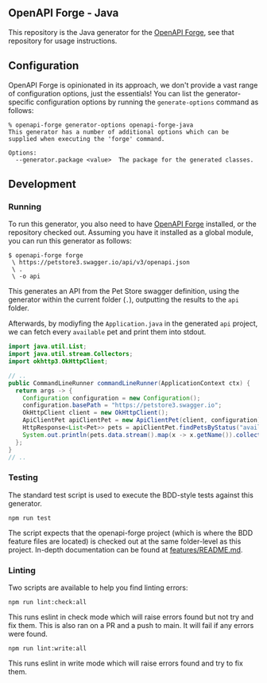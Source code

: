 ## OpenAPI Forge - Java

This repository is the Java generator for the [OpenAPI Forge](https://github.com/ScottLogic/openapi-forge), see that repository for usage instructions.

## Configuration

OpenAPI Forge is opinionated in its approach, we don't provide a vast range of configuration options, just the essentials! You can list the generator-specific configuration options by running the `generate-options` command as follows:

```
% openapi-forge generator-options openapi-forge-java
This generator has a number of additional options which can be supplied when executing the 'forge' command.

Options:
  --generator.package <value>  The package for the generated classes.
```

## Development

### Running

To run this generator, you also need to have [OpenAPI Forge](https://github.com/ScottLogic/openapi-forge) installed, or the repository checked out. Assuming you have it installed as a global module, you can run this generator as follows:

```
$ openapi-forge forge
 \ https://petstore3.swagger.io/api/v3/openapi.json
 \ .
 \ -o api
```

This generates an API from the Pet Store swagger definition, using the generator within the current folder (`.`), outputting the results to the `api` folder.

Afterwards, by modiyfing the `Application.java` in the generated `api` project, we can fetch every `available` pet and print them into stdout.

```java
import java.util.List;
import java.util.stream.Collectors;
import okhttp3.OkHttpClient;

// ..
public CommandLineRunner commandLineRunner(ApplicationContext ctx) {
  return args -> {
    Configuration configuration = new Configuration();
    configuration.basePath = "https://petstore3.swagger.io";
    OkHttpClient client = new OkHttpClient();
    ApiClientPet apiClientPet = new ApiClientPet(client, configuration);
    HttpResponse<List<Pet>> pets = apiClientPet.findPetsByStatus("available");
    System.out.println(pets.data.stream().map(x -> x.getName()).collect(Collectors.toList()));
  };
}
// ..

```

### Testing

The standard test script is used to execute the BDD-style tests against this generator.

```
npm run test
```

The script expects that the openapi-forge project (which is where the BDD feature files are located) is checked out at the same folder-level as this project. In-depth documentation can be found at [features/README.md](features/README.md).

### Linting

Two scripts are available to help you find linting errors:

```
npm run lint:check:all
```

This runs eslint in check mode which will raise errors found but not try and fix them. This is also ran on a PR and a push to main. It will fail if any errors were found.

```
npm run lint:write:all
```

This runs eslint in write mode which will raise errors found and try to fix them.
